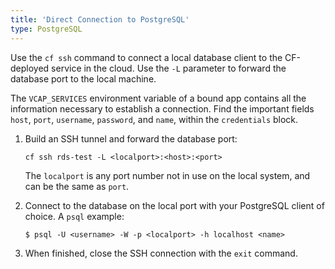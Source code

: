 ```yaml
---
title: 'Direct Connection to PostgreSQL'
type: PostgreSQL
---
```


Use the `cf ssh` command to connect a local database client to the CF-deployed service in the cloud. Use the `-L` parameter to forward the database port to the local machine.

The `VCAP_SERVICES` environment variable of a bound app contains all the information necessary to establish a connection. Find the important fields `host`, `port`, `username`, `password`, and `name`, within the `credentials` block.

1. Build an SSH tunnel and forward the database port:

    ``` no-highlight
    cf ssh rds-test -L <localport>:<host>:<port>
    ```

    The `localport` is any port number not in use on the local system, and can be the same as `port`.

2. Connect to the database on the local port with your PostgreSQL client of choice. A `psql` example:

    ``` no-highlight
    $ psql -U <username> -W -p <localport> -h localhost <name>
    ```

4. When finished, close the SSH connection with the `exit` command.

